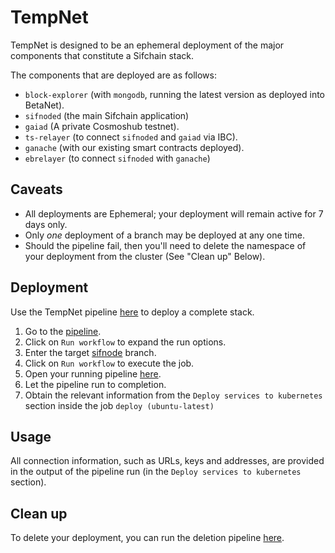 # TempNet

TempNet is designed to be an ephemeral deployment of the major components that constitute a Sifchain stack.

The components that are deployed are as follows:

* `block-explorer` (with `mongodb`, running the latest version as deployed into BetaNet).
* `sifnoded` (the main Sifchain application)
* `gaiad` (A private Cosmoshub testnet).
* `ts-relayer` (to connect `sifnoded` and `gaiad` via IBC).
* `ganache` (with our existing smart contracts deployed).
* `ebrelayer` (to connect `sifnoded` with `ganache`)

## Caveats

* All deployments are Ephemeral; your deployment will remain active for 7 days only.
* Only *one* deployment of a branch may be deployed at any one time.
* Should the pipeline fail, then you'll need to delete the namespace of your deployment from the cluster (See "Clean up" Below).

## Deployment

Use the TempNet pipeline [here](https://github.com/Sifchain/chainOps/actions/workflows/tempnet.yml) to deploy a complete stack.

1. Go to the [pipeline](https://github.com/Sifchain/chainOps/actions/workflows/tempnet.yml).
2. Click on `Run workflow` to expand the run options.
3. Enter the target [sifnode](https://github.com/Sifchain/sifnode/branches) branch.
4. Click on `Run workflow` to execute the job.
5. Open your running pipeline [here](https://github.com/Sifchain/chainOps/actions).
6. Let the pipeline run to completion.
7. Obtain the relevant information from the ```Deploy services to kubernetes``` section inside the job ```deploy (ubuntu-latest)```

## Usage

All connection information, such as URLs, keys and addresses, are provided in the output of the pipeline run (in the ```Deploy services to kubernetes``` section).

## Clean up

To delete your deployment, you can run the deletion pipeline [here](https://github.com/Sifchain/chainOps/actions/workflows/tempnet-delete.yml).
